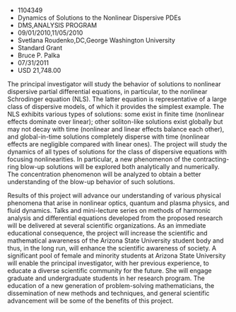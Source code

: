 
* 1104349
* Dynamics of Solutions to the Nonlinear Dispersive PDEs
* DMS,ANALYSIS PROGRAM
* 09/01/2010,11/05/2010
* Svetlana Roudenko,DC,George Washington University
* Standard Grant
* Bruce P. Palka
* 07/31/2011
* USD 21,748.00

The principal investigator will study the behavior of solutions to nonlinear
dispersive partial differential equations, in particular, to the nonlinear
Schrodinger equation (NLS). The latter equation is representative of a large
class of dispersive models, of which it provides the simplest example. The NLS
exhibits various types of solutions: some exist in finite time (nonlinear
effects dominate over linear); other soliton-like solutions exist globally but
may not decay with time (nonlinear and linear effects balance each other), and
global-in-time solutions completely disperse with time (nonlinear effects are
negligible compared with linear ones). The project will study the dynamics of
all types of solutions for the class of dispersive equations with focusing
nonlinearities. In particular, a new phenomenon of the contracting-ring blow-up
solutions will be explored both analytically and numerically. The concentration
phenomenon will be analyzed to obtain a better understanding of the blow-up
behavior of such solutions.

Results of this project will advance our understanding of various physical
phenomena that arise in nonlinear optics, quantum and plasma physics, and fluid
dynamics. Talks and mini-lecture series on methods of harmonic analysis and
differential equations developed from the proposed research will be delivered at
several scientific organizations. As an immediate educational consequence, the
project will increase the scientific and mathematical awareness of the Arizona
State University student body and thus, in the long run, will enhance the
scientific awareness of society. A significant pool of female and minority
students at Arizona State University will enable the principal investigator,
with her previous experience, to educate a diverse scientific community for the
future. She will engage graduate and undergraduate students in her research
program. The education of a new generation of problem-solving mathematicians,
the dissemination of new methods and techniques, and general scientific
advancement will be some of the benefits of this project.
